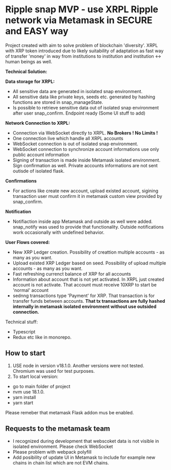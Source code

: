 # Ripple snap MVP - use XRPL Ripple network via Metamask in SECURE and EASY way

Project created with aim to solve problem of blockchain 'diversity'. XRPL with XRP token introduced due to likely suitability of adaptation as fast way of transfer 'money' in way from institutions to institution and institution <-> human beings as well.

**Technical Solution:**

**Data storage for XRPL:**

- All sensitive data are generated in isolated snap environment.
- All sensitive data like private keys, seeds etc. generated by hashing functions are stored in snap_manageState.
- Is possible to retrieve sensitive data out of isolated snap environment after user snap_confirm. Endpoint ready (Some UI stuff to add)

**Network Connection to XRPL:**

- Connection via WebSocket directly to XRPL. **No Brokers ! No Limits !**
- One connection live which handle all XRPL accounts
- WebSocket connection is out of isolated snap environment.
- WebSocket connection to synchronize account informations use only public account information
- Signing of transaction is made inside Metamask isolated environment. Sign confirmation as well. Private accounts informations are not sent outisde of isolated flask.

**Confirmations**

- For actions like create new account, upload existed account, sigining transaction user must confirm it in metamask custom view provided by snap_confirm.

**Notification**

- Notifiaction inside app Metamask and outside as well were added. snap_notify was used to provide that functionality. Outside notifications work occasionally with undefined behavior.

**User Flows covered:**

- New XRP Ledger creation. Possibility of creattion multiple accounts - as many as you want.
- Upload existed XRP Ledger based on seed. Possibility of upload multiple accounts - as many as you want.
- Fast refreshing currenct balance of XRP for all accounts
- Information about account that is not yet activated. In XRPL just created account is not activate. That account must receive 10XRP to start be 'normal' account
- sednng transactions type 'Payment' for XRP. That transaction is for transfer funds between accounts. **That tx transactions are fully hashed internally in metamask isolated environment without use outsided connection.**

Technical stuff:

- Typescript
- Redux
  etc like in monorepo.

## How to start

1. USE node in version v18.1.0. Another versions were not tested. Chromium was used for test purposes.
2. To start local version:

- go to main folder of project
- nvm use 18.1.0.
- yarn install
- yarn start

Please remeber that metamask Flask addon mus be enabled.

## Requests to the metamask team

- I recognized during development that webscoket data is not visible in isolated environment. Please check WebSocket
- Please problem with webpack polyfill
- Add posibility of update UI in Metamask to include for example new chains in chain list which are not EVM chains.
